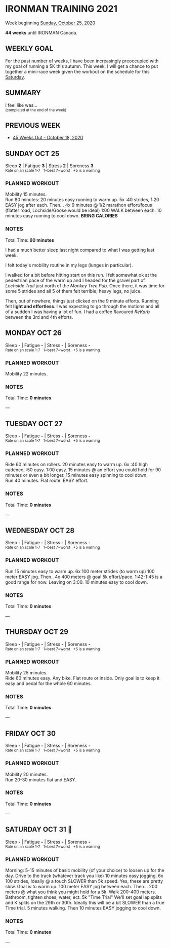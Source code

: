 # IRONMAN TRAINING 2021
Week beginning [Sunday, October 25, 2020](javascript:flkty.select(2);)

**44 weeks** until IRONMAN Canada.

## WEEKLY GOAL
For the past number of weeks, I have been increasingly preoccupied with my goal of running a 5K this autumn.  This week, I will get a chance to put together a mini-race week given the workout on the schedule for this [Saturday](javascript:flkty.select(8);).

## SUMMARY
I feel like was...   
<sup>(completed at the end of the week)</sup>
<!--OVERTRAINING|ON THE EDGE|STAYING CONSISTENT|LAGGING A BIT-->

## PREVIOUS WEEK
<ul class="iconlist">
 <li class="page">
  <a href="ironman2021-45weeksout">45 Weeks Out - October 18, 2020</a>
 </li>
</ul>


<!---->
## SUNDAY OCT 25
Sleep **2** | Fatigue **3** | Stress **2** | Soreness **3**  
<sup>Rate on an scale 1-7 &nbsp; 1=best 7=worst &nbsp; +5 is a warning</sup>

### PLANNED WORKOUT
Mobility 15 minutes.  
Run 80 minutes: 20 minutes easy running to warm up. 5x :40 strides, 1:20 EASY jog after each. Then... 4x 9 minutes @ 1/2 marathon effort/focus (flatter road, Lochside/Goose would be ideal) 1:00 WALK between each. 10 minutes easy running to cool down.  **BRING CALORIES**

### NOTES
Total Time: **90 minutes**

I had a much better sleep last night compared to what I was getting last week.

I felt today's mobility routine in my legs (lunges in particular).

I walked for a bit before hitting start on this run.  I felt somewhat ok at the pedestrian pace of the warm up and I headed for the gravel part of _Lochside Trail_ just north of the _Monkey Tree Pub_.  Once there, it was time for some 5 strides and all 5 of them felt terrible; heavy legs, no juice.
<!---->
Then, out of nowhere, things just clicked on the 9 minute efforts.   Running felt **light and effortless**.  I was expecting to go through the motions and all of a sudden I was having a lot of fun.  I had a coffee flavoured _ReKarb_ between the 3rd and 4th efforts.
<!---->
## MONDAY OCT 26
Sleep **-** | Fatigue **-** | Stress **-** | Soreness **-**  
<sup>Rate on an scale 1-7 &nbsp; 1=best 7=worst &nbsp; +5 is a warning</sup>

### PLANNED WORKOUT
Mobility 22 minutes.

### NOTES
Total Time: **0 minutes**

&mdash; 


<!---->
## TUESDAY OCT 27
Sleep **-** | Fatigue **-** | Stress **-** | Soreness **-**  
<sup>Rate on an scale 1-7 &nbsp; 1=best 7=worst &nbsp; +5 is a warning</sup>

### PLANNED WORKOUT
Ride 60 minutes on rollers. 20 minutes easy to warm up. 6x :40 high cadence, :50 easy. 1:00 easy. 15 minutes @ an effort you could hold for 90 minutes or even a bit longer. 15 minutes easy spinning to cool down.   
Run 40 minutes. Flat route. EASY effort. 

### NOTES
Total Time: **0 minutes**

&mdash; 


<!---->
## WEDNESDAY OCT 28
Sleep **-** | Fatigue **-** | Stress **-** | Soreness **-**  
<sup>Rate on an scale 1-7 &nbsp; 1=best 7=worst &nbsp; +5 is a warning</sup>

### PLANNED WORKOUT
Run 15 minutes easy to warm up. 6x 100 meter strides (to warm up) 100 meter EASY jog. Then.. 4x 400 meters @ goal 5k effort/pace. 1:42-1:45 is a good range for now. Leaving on 3:00. 10 minutes easy to cool down. 

### NOTES
Total Time: **0 minutes**

&mdash; 


<!---->
## THURSDAY OCT 29
Sleep **-** | Fatigue **-** | Stress **-** | Soreness **-**  
<sup>Rate on an scale 1-7 &nbsp; 1=best 7=worst &nbsp; +5 is a warning</sup>

### PLANNED WORKOUT
Mobility 25 minutes.  
Ride 60 minutes easy. Any bike. Flat route or inside. Only goal is to keep it easy and pedal for the whole 60 minutes.

### NOTES
Total Time: **0 minutes**

&mdash; 


<!---->
## FRIDAY OCT 30
Sleep **-** | Fatigue **-** | Stress **-** | Soreness **-**  
<sup>Rate on an scale 1-7 &nbsp; 1=best 7=worst &nbsp; +5 is a warning</sup>

### PLANNED WORKOUT
Mobility 20 minutes.   
Run 20-30 minutes flat and EASY.

### NOTES
Total Time: **0 minutes**

&mdash; 


<!---->
## SATURDAY OCT 31 🎃
Sleep **-** | Fatigue **-** | Stress **-** | Soreness **-**  
<sup>Rate on an scale 1-7 &nbsp; 1=best 7=worst &nbsp; +5 is a warning</sup>

### PLANNED WORKOUT
Morning: 5-15 minutes of basic mobility (of your choice) to loosen up for the day. 
Drive to the track (whatever track you like) 
10 minutes easy jogging. 6x 100 strides, Ideally @ a touch SLOWER than 5k speed. Yes, these are pretty slow. Goal is to warm up. 100 meter EASY jog between each. 
Then... 200 meters @ what you think you might hold for a 5k. Walk 200-400 meters. Bathroom, tighten shoes, water, ect. 
5k "Time Trial" We'll set goal lap splits and K splits on the 29th or 30th. Ideally this will be a bit SLOWER than a true Time trial. 
5 minutes walking. Then 10 minutes EASY jogging to cool down.

### NOTES
Total Time: **0 minutes**

&mdash; 


<!---->